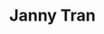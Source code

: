 ---
layout: side-module
title: "Janny Tran"
text: "Janny keeps BWC afloat with her sharp business management skills and her cheerleading attitude."
role: "Operations Associate"
button: "Janny's LinkedIn"
URL: "https://www.linkedin.com/in/jannytran/"
image: "assets/images/team/jt.png"
---